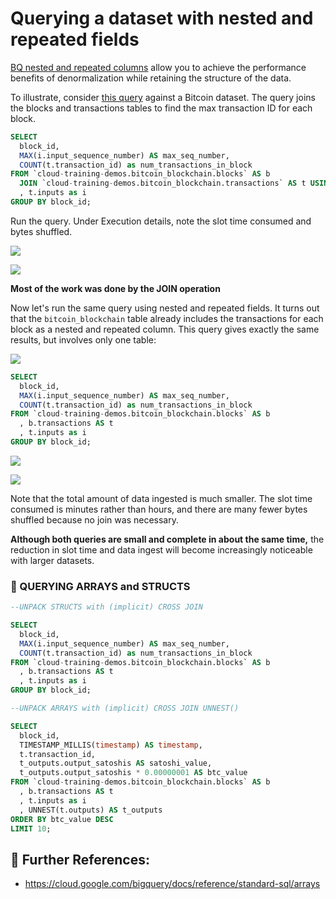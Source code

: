 # Querying a dataset with nested and repeated fields

[BQ nested and repeated columns](https://cloud.google.com/bigquery/docs/nested-repeated) 
allow you to achieve the performance benefits of denormalization while retaining the structure of the data.

To illustrate, consider [this query](https://console.cloud.google.com/bigquery?sq=663413318684:7240566ccfa946268400e57a3de6d2c1) against a Bitcoin dataset. The query joins the blocks and transactions tables to find the max transaction ID for each block.

```sql
SELECT 
  block_id, 
  MAX(i.input_sequence_number) AS max_seq_number,
  COUNT(t.transaction_id) as num_transactions_in_block
FROM `cloud-training-demos.bitcoin_blockchain.blocks` AS b
  JOIN `cloud-training-demos.bitcoin_blockchain.transactions` AS t USING(block_id)
  , t.inputs as i 
GROUP BY block_id;
```
Run the query. Under Execution details, note the slot time consumed and bytes shuffled.


![](https://paper-attachments.dropbox.com/s_E897A5F74CEA15BFA7024CE1BD1C9E4DE80AEB7E569FC88A91D2DEE8BBA89841_1611958413933_image.png)

![](https://paper-attachments.dropbox.com/s_E897A5F74CEA15BFA7024CE1BD1C9E4DE80AEB7E569FC88A91D2DEE8BBA89841_1611958430208_image.png)

**Most of the work was done by the JOIN operation**

Now let's run the same query using nested and repeated fields. 
It turns out that the `bitcoin_blockchain` table already includes the transactions for each block 
as a nested and repeated column. 
This query gives exactly the same results, but involves only one table:


![](https://paper-attachments.dropbox.com/s_E897A5F74CEA15BFA7024CE1BD1C9E4DE80AEB7E569FC88A91D2DEE8BBA89841_1611958495874_image.png)


```sql
SELECT 
  block_id, 
  MAX(i.input_sequence_number) AS max_seq_number,
  COUNT(t.transaction_id) as num_transactions_in_block
FROM `cloud-training-demos.bitcoin_blockchain.blocks` AS b
  , b.transactions AS t
  , t.inputs as i
GROUP BY block_id;
```

![](https://paper-attachments.dropbox.com/s_E897A5F74CEA15BFA7024CE1BD1C9E4DE80AEB7E569FC88A91D2DEE8BBA89841_1611958544950_image.png)

![](https://paper-attachments.dropbox.com/s_E897A5F74CEA15BFA7024CE1BD1C9E4DE80AEB7E569FC88A91D2DEE8BBA89841_1611958608277_image.png)


Note that the total amount of data ingested is much smaller. 
The slot time consumed is minutes rather than hours, 
and there are many fewer bytes shuffled because no join was necessary. 

**Although both queries are small and complete in about the same time,** 
the reduction in slot time and data ingest will become increasingly noticeable with larger datasets.



### 📌 QUERYING ARRAYS and STRUCTS

```sql
--UNPACK STRUCTS with (implicit) CROSS JOIN

SELECT 
  block_id, 
  MAX(i.input_sequence_number) AS max_seq_number,
  COUNT(t.transaction_id) as num_transactions_in_block
FROM `cloud-training-demos.bitcoin_blockchain.blocks` AS b
  , b.transactions AS t
  , t.inputs as i
GROUP BY block_id;
```

```sql
--UNPACK ARRAYS with (implicit) CROSS JOIN UNNEST()

SELECT
  block_id, 
  TIMESTAMP_MILLIS(timestamp) AS timestamp,
  t.transaction_id,
  t_outputs.output_satoshis AS satoshi_value,
  t_outputs.output_satoshis * 0.00000001 AS btc_value
FROM `cloud-training-demos.bitcoin_blockchain.blocks` AS b
  , b.transactions AS t 
  , t.inputs as i
  , UNNEST(t.outputs) AS t_outputs
ORDER BY btc_value DESC
LIMIT 10;
```


## 📖 Further References:

* https://cloud.google.com/bigquery/docs/reference/standard-sql/arrays